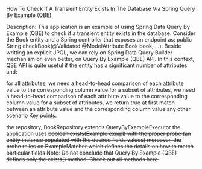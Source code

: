 How To Check If A Transient Entity Exists In The Database Via Spring Query By Example (QBE)

Description: This application is an example of using Spring Data Query By Example (QBE) to check if a transient entity exists in the database. Consider the Book entity and a Spring controller that exposes an endpoint as: public String checkBook(@Validated @ModelAttribute Book book, ...). Beside writting an explicit JPQL, we can rely on Spring Data Query Builder mechanism or, even better, on Query By Example (QBE) API. In this context, QBE API is quite useful if the entity has a significant number of attributes and:

for all attributes, we need a head-to-head comparison of each attribute value to the corresponding column value
for a subset of attributes, we need a head-to-head comparison of each attribute value to the corresponding column value
for a subset of attributes, we return true at first match between an attribute value and the corresponding column value
any other scenario
Key points:

the repository, BookRepository extends QueryByExampleExecutor
the application uses <S extends T> boolean exists(Example<S> exmpl) with the proper probe (an entity instance populated with the desired fields values)
moreover, the probe relies on ExampleMatcher which defines the details on how to match particular fields
Note: Do not conclude that Query By Example (QBE) defines only the exists() method. Check out all methods here.